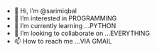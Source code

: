 - 👋 Hi, I’m @sarimiqbal
- 👀 I’m interested in PROGRAMMING
- 🌱 I’m currently learning ...PYTHON
- 💞️ I’m looking to collaborate on ...EVERYTHING
- 📫 How to reach me ...VIA GMAIL

<!---
sarimiqbal/sarimiqbal is a ✨ special ✨ repository because its `README.md` (this file) appears on your GitHub profile.
You can click the Preview link to take a look at your changes.
--->

